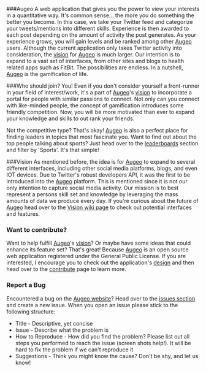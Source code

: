 ###Augeo
A web application that gives you the power to view your interests in a quantitative way. It's common sense... the more you do something the better you become. In this case, we take your Twitter feed and categorize your tweets/mentions into different skills. Experience is then awarded to each post depending on the amount of activity the post generates. As your experience grows, you will gain levels and be ranked among other [Augeo](https://www.augeo.io/login) users. Although the current application only takes Twitter activity into consideration, the [vision](http://github.com/bpred754/augeo/wiki/vision) for [Augeo](https://www.augeo.io/login) is much larger. Our intention is to expand to a vast set of interfaces, from other sites and blogs to health related apps such as FitBit. The possibilities are endless. In a nutshell, [Augeo](https://www.augeo.io/login) is the gamification of life.

###Who should join?
You! Even if you don't consider yourself a front-runner in your field of interest/work, it's a part of [Augeo](https://www.augeo.io/login)'s [vision](https://github.com/bpred754/augeo/wiki/vision) to incorporate a portal for people with similar passions to connect. Not only can you connect with like-minded people, the concept of gamification introduces some friendly competition. Now, you will be more motivated than ever to expand your knowledge and skills to out rank your friends.

Not the competitive type? That's okay! [Augeo](https://www.augeo.io/login) is also a perfect place for finding leaders in topics that most fascinate you. Want to find out about the top people talking about sports? Just head over to the [leaderboards](https://www.augeo.io/leaderboards) section and filter by 'Sports'. It's that simple!

###Vision
As mentioned before, the idea is for [Augeo](https://www.augeo.io/login) to expand to several different interfaces, including other social media platforms, blogs, and even IOT devices. Due to Twitter's robust developers API, it was the first to be introduced into the [Augeo](https://www.augeo.io/login) platform. This is mentioned since it is not our only intention to capture social media activity. Our mission is to best represent a persons skill set and knowledge by leveraging the mass amounts of data we produce every day. If you're curious about the future of [Augeo](https://www.augeo.io/login) head over to the [Vision wiki page](https://github.com/bpred754/augeo/wiki/vision) to check out potential interfaces and features.

### Want to contribute?
Want to help fulfill [Augeo](https://www.augeo.io/login)'s [vision](https://www.github.com/bpred754/augeo/wiki/vision)? Or maybe have some ideas that could enhance its feature set? That's great! Because [Augeo](https://www.augeo.io/login) is an open source web application registered under the General Public License. If you are interested, I encourage you to check out the application's [design](https://github.com/bpred754/augeo/wiki) and then head over to the [contribute](https://github.com/bpred754/augeo/blob/master/CONTRIBUTING.md) page to learn more.

### Report a Bug
Encountered a bug on the [Augeo website](https://www.augeo.io/login)? Head over to the [issues section](https://github.com/bpred754/augeo/issues) and create a new issue. When you open an issue please stick to the following structure:

* Title - Descriptive, yet concise
* Issue - Describe what the problem is
* How to Reproduce - How did you find the problem? Please list out all steps you performed to reach the issue (screen shots help!). It will be hard to fix the problem if we can't reproduce it
* Suggestions - Think you might know the cause? Don't be shy, and let us know!